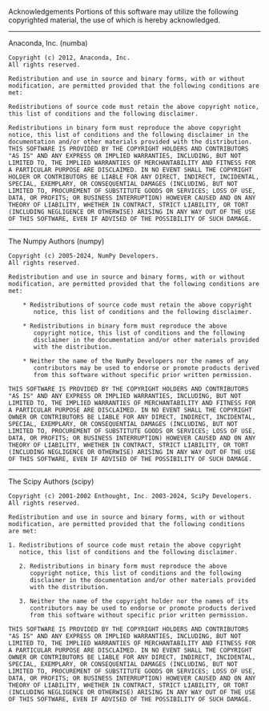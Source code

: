 Acknowledgements
Portions of this software may utilize the following copyrighted 
material, the use of which is hereby acknowledged.

_____________________

Anaconda, Inc. (numba)

    Copyright (c) 2012, Anaconda, Inc.
    All rights reserved.
    
    Redistribution and use in source and binary forms, with or without
    modification, are permitted provided that the following conditions are
    met:
    
    Redistributions of source code must retain the above copyright notice,
    this list of conditions and the following disclaimer.
    
    Redistributions in binary form must reproduce the above copyright
    notice, this list of conditions and the following disclaimer in the
    documentation and/or other materials provided with the distribution.
    THIS SOFTWARE IS PROVIDED BY THE COPYRIGHT HOLDERS AND CONTRIBUTORS
    "AS IS" AND ANY EXPRESS OR IMPLIED WARRANTIES, INCLUDING, BUT NOT
    LIMITED TO, THE IMPLIED WARRANTIES OF MERCHANTABILITY AND FITNESS FOR
    A PARTICULAR PURPOSE ARE DISCLAIMED. IN NO EVENT SHALL THE COPYRIGHT
    HOLDER OR CONTRIBUTORS BE LIABLE FOR ANY DIRECT, INDIRECT, INCIDENTAL,
    SPECIAL, EXEMPLARY, OR CONSEQUENTIAL DAMAGES (INCLUDING, BUT NOT
    LIMITED TO, PROCUREMENT OF SUBSTITUTE GOODS OR SERVICES; LOSS OF USE,
    DATA, OR PROFITS; OR BUSINESS INTERRUPTION) HOWEVER CAUSED AND ON ANY
    THEORY OF LIABILITY, WHETHER IN CONTRACT, STRICT LIABILITY, OR TORT
    (INCLUDING NEGLIGENCE OR OTHERWISE) ARISING IN ANY WAY OUT OF THE USE
    OF THIS SOFTWARE, EVEN IF ADVISED OF THE POSSIBILITY OF SUCH DAMAGE.

_____________________

The Numpy Authors (numpy)
    
    Copyright (c) 2005-2024, NumPy Developers.
    All rights reserved.
    
    Redistribution and use in source and binary forms, with or without
    modification, are permitted provided that the following conditions are
    met:
    
        * Redistributions of source code must retain the above copyright
           notice, this list of conditions and the following disclaimer.
    
        * Redistributions in binary form must reproduce the above
           copyright notice, this list of conditions and the following
           disclaimer in the documentation and/or other materials provided
           with the distribution.
    
        * Neither the name of the NumPy Developers nor the names of any
           contributors may be used to endorse or promote products derived
           from this software without specific prior written permission.
    
    THIS SOFTWARE IS PROVIDED BY THE COPYRIGHT HOLDERS AND CONTRIBUTORS
    "AS IS" AND ANY EXPRESS OR IMPLIED WARRANTIES, INCLUDING, BUT NOT
    LIMITED TO, THE IMPLIED WARRANTIES OF MERCHANTABILITY AND FITNESS FOR
    A PARTICULAR PURPOSE ARE DISCLAIMED. IN NO EVENT SHALL THE COPYRIGHT
    OWNER OR CONTRIBUTORS BE LIABLE FOR ANY DIRECT, INDIRECT, INCIDENTAL,
    SPECIAL, EXEMPLARY, OR CONSEQUENTIAL DAMAGES (INCLUDING, BUT NOT
    LIMITED TO, PROCUREMENT OF SUBSTITUTE GOODS OR SERVICES; LOSS OF USE,
    DATA, OR PROFITS; OR BUSINESS INTERRUPTION) HOWEVER CAUSED AND ON ANY
    THEORY OF LIABILITY, WHETHER IN CONTRACT, STRICT LIABILITY, OR TORT
    (INCLUDING NEGLIGENCE OR OTHERWISE) ARISING IN ANY WAY OUT OF THE USE
    OF THIS SOFTWARE, EVEN IF ADVISED OF THE POSSIBILITY OF SUCH DAMAGE.

_____________________

The Scipy Authors (scipy)

    Copyright (c) 2001-2002 Enthought, Inc. 2003-2024, SciPy Developers.
    All rights reserved.
    
    Redistribution and use in source and binary forms, with or without
    modification, are permitted provided that the following conditions
    are met:
    
    1. Redistributions of source code must retain the above copyright
       notice, this list of conditions and the following disclaimer.
    
       2. Redistributions in binary form must reproduce the above
          copyright notice, this list of conditions and the following
          disclaimer in the documentation and/or other materials provided
          with the distribution.
    
       3. Neither the name of the copyright holder nor the names of its
          contributors may be used to endorse or promote products derived
          from this software without specific prior written permission.
    
    THIS SOFTWARE IS PROVIDED BY THE COPYRIGHT HOLDERS AND CONTRIBUTORS
    "AS IS" AND ANY EXPRESS OR IMPLIED WARRANTIES, INCLUDING, BUT NOT
    LIMITED TO, THE IMPLIED WARRANTIES OF MERCHANTABILITY AND FITNESS FOR
    A PARTICULAR PURPOSE ARE DISCLAIMED. IN NO EVENT SHALL THE COPYRIGHT
    OWNER OR CONTRIBUTORS BE LIABLE FOR ANY DIRECT, INDIRECT, INCIDENTAL,
    SPECIAL, EXEMPLARY, OR CONSEQUENTIAL DAMAGES (INCLUDING, BUT NOT
    LIMITED TO, PROCUREMENT OF SUBSTITUTE GOODS OR SERVICES; LOSS OF USE,
    DATA, OR PROFITS; OR BUSINESS INTERRUPTION) HOWEVER CAUSED AND ON ANY
    THEORY OF LIABILITY, WHETHER IN CONTRACT, STRICT LIABILITY, OR TORT
    (INCLUDING NEGLIGENCE OR OTHERWISE) ARISING IN ANY WAY OUT OF THE USE
    OF THIS SOFTWARE, EVEN IF ADVISED OF THE POSSIBILITY OF SUCH DAMAGE.